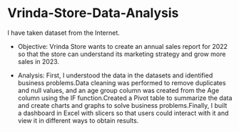 # Vrinda-Store-Data-Analysis

I have taken dataset from the Internet.

* Objective:
Vrinda Store wants to create an annual sales report for 2022 so that the store can understand its marketing strategy and grow more sales in 2023.

* Analysis:
First, I understood the data in the datasets and identified business problems.Data cleaning was performed to remove duplicates and null values, and an age group column was created from the Age column using the IF function.Created a Pivot table to summarize the data and create charts and graphs to solve business problems.Finally, I built a dashboard in Excel with slicers so that users could interact with it and view it in different ways to obtain results.
